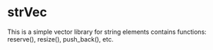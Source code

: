 # strVec
This is a simple vector library for string elements
contains functions: reserve(), resize(), push_back(), etc.
